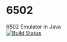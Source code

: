 # 6502
6502 Emulator in Java
<br />
[![Build Status](https://travis-ci.org/dwyl/esta.svg?branch=master)](https://travis-ci.org/dwyl/esta)
